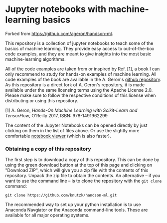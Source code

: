 # Jupyter notebooks with machine-learning basics

Forked from https://github.com/ageron/handson-ml.

This repository is a collection of jupyter notebooks to teach some of the basics of machine learning. They provide easy access to out-of-the-box code examples, and they are meant to give insights into the most basic machine-learning algorithms.

All of the code examples are taken from or inspired by Ref. [1], a book I can only recommend to study for hands-on examples of machine learning. All code examples of the book are available in the A. Geron's [github repository](https://github.com/ageron/handson-ml). As this repository is a direct fork of A. Geron's repository, it is made available under the same licensing terms using the Apache License 2.0. Please make sure to follow the respective conditions of this license when distributing or using this repository.

[1] A. Geron, _Hands-On Machine Learning with Scikit-Learn and TensorFlow_, O'Reilly 2017, ISBN: 978-1491962299

The content of the Jupyter Notebooks can be opened directly by just clicking on them in the list of files above. Or use the slightly more comfortable [notebook viewer](https://nbviewer.jupyter.org/github/knutzk/handson-ml/) (which is also faster).


### Obtaining a copy of this repository

The first step is to download a copy of this repository. This can be done by using the green download button at the top of this page and clicking on "Download ZIP", which will give you a zip file with the contents of this repository. Unpack the zip file to obtain the contents. An alternative – if you want to use the command line – is to clone the repository with the `git clone` command:
```
git clone https://github.com/knutzk/handson-ml.git
```

The recommended way to set up your python installation is to use Anaconda Navgiator or the Anaconda command-line tools. These are available for all major operating systems.
